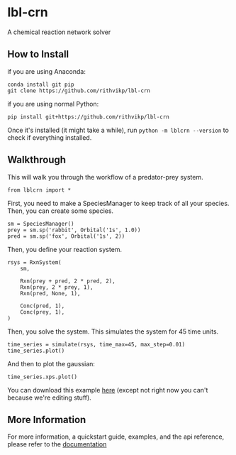 # lbl-crn
A chemical reaction network solver

## How to Install
if you are using Anaconda:

    conda install git pip
    git clone https://github.com/rithvikp/lbl-crn

if you are using normal Python:

    pip install git+https://github.com/rithvikp/lbl-crn

Once it's installed (it might take a while), run
`python -m lblcrn --version`
to check if everything installed.

## Walkthrough
This will walk you through the workflow of a predator-prey system.

    from lblcrn import *
    
First, you need to make a SpeciesManager to keep track of all your species.
Then, you can create some species.

    sm = SpeciesManager()
    prey = sm.sp('rabbit', Orbital('1s', 1.0))
    pred = sm.sp('fox', Orbital('1s', 2))
    
Then, you define your reaction system.

    rsys = RxnSystem(
        sm,

        Rxn(prey + pred, 2 * pred, 2),
        Rxn(prey, 2 * prey, 1),
        Rxn(pred, None, 1),

        Conc(pred, 1),
        Conc(prey, 1),
    )

Then, you solve the system. This simulates the system for 45 time units.

    time_series = simulate(rsys, time_max=45, max_step=0.01)
    time_series.plot()
    
And then to plot the gaussian:

    time_series.xps.plot()

You can download this example [here](https://github.com/rithvikp/lbl-crn/blob/master/examples/predator_prey.ipynb)
(except not right now you can't because we're editing stuff).

## More Information
For more information, a quickstart guide, examples, and the api reference, 
please refer to the [documentation]()
